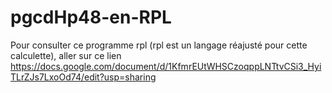 # pgcdHp48-en-RPL
Pour consulter ce programme rpl (rpl est un langage réajusté pour cette calculette), aller sur ce lien 
https://docs.google.com/document/d/1KfmrEUtWHSCzoqppLNTtvCSi3_HyiTLrZJs7LxoOd74/edit?usp=sharing
